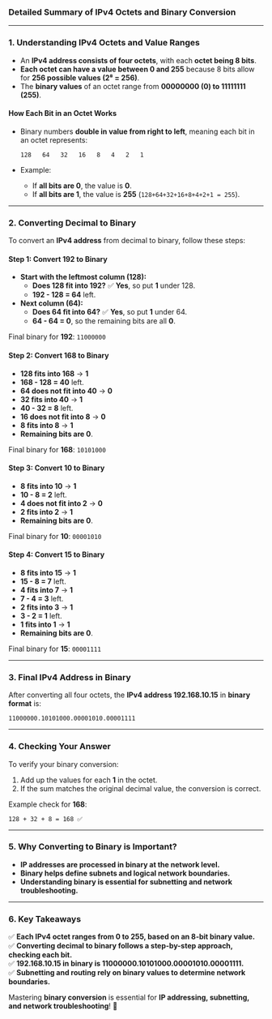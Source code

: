 ### **Detailed Summary of IPv4 Octets and Binary Conversion**

---

### **1. Understanding IPv4 Octets and Value Ranges**

- An **IPv4 address consists of four octets**, with each **octet being 8 bits**.
- **Each octet can have a value between 0 and 255** because 8 bits allow for **256 possible values (2⁸ = 256)**.
- The **binary values** of an octet range from **00000000 (0) to 11111111 (255)**.

#### **How Each Bit in an Octet Works**

- Binary numbers **double in value from right to left**, meaning each bit in an octet represents:
    
    ```
    128   64   32   16   8   4   2   1
    ```
    
- Example:
    - If **all bits are 0**, the value is **0**.
    - If **all bits are 1**, the value is **255** (`128+64+32+16+8+4+2+1 = 255`).

---

### **2. Converting Decimal to Binary**

To convert an **IPv4 address** from decimal to binary, follow these steps:

#### **Step 1: Convert 192 to Binary**

- **Start with the leftmost column (128):**
    - **Does 128 fit into 192?** ✅ **Yes**, so put **1** under 128.
    - **192 - 128 = 64** left.
- **Next column (64):**
    - **Does 64 fit into 64?** ✅ **Yes**, so put **1** under 64.
    - **64 - 64 = 0**, so the remaining bits are all **0**.

Final binary for **192**: `11000000`

#### **Step 2: Convert 168 to Binary**

- **128 fits into 168** → **1**
- **168 - 128 = 40** left.
- **64 does not fit into 40** → **0**
- **32 fits into 40** → **1**
- **40 - 32 = 8** left.
- **16 does not fit into 8** → **0**
- **8 fits into 8** → **1**
- **Remaining bits are 0**.

Final binary for **168**: `10101000`

#### **Step 3: Convert 10 to Binary**

- **8 fits into 10** → **1**
- **10 - 8 = 2** left.
- **4 does not fit into 2** → **0**
- **2 fits into 2** → **1**
- **Remaining bits are 0**.

Final binary for **10**: `00001010`

#### **Step 4: Convert 15 to Binary**

- **8 fits into 15** → **1**
- **15 - 8 = 7** left.
- **4 fits into 7** → **1**
- **7 - 4 = 3** left.
- **2 fits into 3** → **1**
- **3 - 2 = 1** left.
- **1 fits into 1** → **1**
- **Remaining bits are 0**.

Final binary for **15**: `00001111`

---

### **3. Final IPv4 Address in Binary**

After converting all four octets, the **IPv4 address 192.168.10.15** in **binary format** is:

```
11000000.10101000.00001010.00001111
```

---

### **4. Checking Your Answer**

To verify your binary conversion:

1. Add up the values for each **1** in the octet.
2. If the sum matches the original decimal value, the conversion is correct.

Example check for **168**:

```
128 + 32 + 8 = 168 ✅
```

---

### **5. Why Converting to Binary is Important?**

- **IP addresses are processed in binary at the network level.**
- **Binary helps define subnets and logical network boundaries.**
- **Understanding binary is essential for subnetting and network troubleshooting.**

---

### **6. Key Takeaways**

✅ **Each IPv4 octet ranges from 0 to 255, based on an 8-bit binary value.**  
✅ **Converting decimal to binary follows a step-by-step approach, checking each bit.**  
✅ **192.168.10.15 in binary is 11000000.10101000.00001010.00001111.**  
✅ **Subnetting and routing rely on binary values to determine network boundaries.**

Mastering **binary conversion** is essential for **IP addressing, subnetting, and network troubleshooting**! 🚀